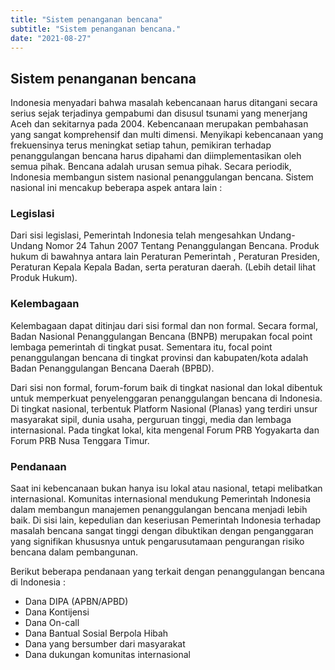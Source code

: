 ```yaml
---
title: "Sistem penanganan bencana"
subtitle: "Sistem penanganan bencana."
date: "2021-08-27"
---
```


## **Sistem penanganan bencana**

Indonesia menyadari bahwa masalah kebencanaan harus ditangani secara serius sejak terjadinya gempabumi dan disusul tsunami yang menerjang Aceh dan sekitarnya pada 2004. Kebencanaan merupakan pembahasan yang sangat komprehensif dan multi dimensi. Menyikapi kebencanaan yang frekuensinya terus meningkat setiap tahun, pemikiran terhadap penanggulangan bencana harus dipahami dan diimplementasikan oleh semua pihak. Bencana adalah urusan semua pihak. Secara periodik, Indonesia membangun sistem nasional penanggulangan bencana. Sistem nasional ini mencakup beberapa aspek antara lain :

### **Legislasi**

Dari sisi legislasi, Pemerintah Indonesia telah mengesahkan Undang-Undang Nomor 24 Tahun 2007 Tentang Penanggulangan Bencana. Produk hukum di bawahnya antara lain Peraturan Pemerintah , Peraturan Presiden, Peraturan Kepala Kepala Badan, serta peraturan daerah. (Lebih detail lihat Produk Hukum).

### **Kelembagaan**

Kelembagaan dapat ditinjau dari sisi formal dan non formal. Secara formal, Badan Nasional Penanggulangan Bencana (BNPB) merupakan focal point lembaga pemerintah di tingkat pusat. Sementara itu, focal point penanggulangan bencana di tingkat provinsi dan kabupaten/kota adalah Badan Penanggulangan Bencana Daerah (BPBD).

Dari sisi non formal, forum-forum baik di tingkat nasional dan lokal dibentuk untuk memperkuat penyelenggaran penanggulangan bencana di Indonesia. Di tingkat nasional, terbentuk Platform Nasional (Planas) yang terdiri unsur masyarakat sipil, dunia usaha, perguruan tinggi, media dan lembaga internasional. Pada tingkat lokal, kita mengenal Forum PRB Yogyakarta dan Forum PRB Nusa Tenggara Timur.

### **Pendanaan**

Saat ini kebencanaan bukan hanya isu lokal atau nasional, tetapi melibatkan internasional. Komunitas internasional mendukung Pemerintah Indonesia dalam membangun manajemen penanggulangan bencana menjadi lebih baik. Di sisi lain, kepedulian dan keseriusan Pemerintah Indonesia terhadap masalah bencana sangat tinggi dengan dibuktikan dengan penganggaran yang signifikan khususnya untuk pengarusutamaan pengurangan risiko bencana dalam pembangunan.

Berikut beberapa pendanaan yang terkait dengan penanggulangan bencana di Indonesia :

- Dana DIPA (APBN/APBD)
- Dana Kontijensi
- Dana On-call
- Dana Bantual Sosial Berpola Hibah
- Dana yang bersumber dari masyarakat
- Dana dukungan komunitas internasional